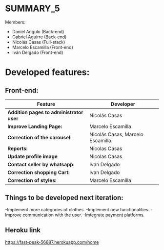 ﻿# SUMMARY_5

Members:
- Daniel Angulo (Back-end)
- Gabriel Aguirre (Back-end)
- Nicolás Casas (Full-stack)
- Marcelo Escamilla (Front-end)
- Iván Delgado (Front-end)

# Developed features:
## Front-end:
|Feature|Developer|
|------------------------------|----------------------------------------|
|**Addition pages to administrator user**|Nicolás Casas|
|**Improve Landing Page:** |Marcelo Escamilla|
|**Correction of the carousel:** |Nicolás Casas, Marcelo Escamilla|
|**Reports:**| Nicolas Casas|
|**Update profile image** |Nicolas Casas|
|**Contact seller by whatsapp:**| Ivan Delgado |
|**Correction shopping Cart:**| Ivan Delgado |
|**Correction of styles:**| Marcelo Escamilla |

## Things to be developed next iteration:
  -Implement more categories of clothes.
  -Implement new functionalities.
  -Improve communication with the user.
  -Imtegrate payment platforms.
## Heroku link
https://fast-peak-56887.herokuapp.com/home